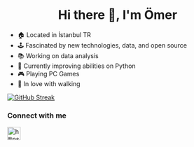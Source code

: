 <h1 align="center">Hi there 👋, I'm Ömer</h1>

- 🏠 Located in İstanbul TR
- 🕹️ Fascinated by new technologies, data, and open source
- 📚 Working on data analysis
- 🌱 Currently improving abilities on Python  
- 🎮 Playing PC Games
- 🚶  In love with walking 

[![GitHub Streak](https://github-readme-streak-stats.herokuapp.com/?user=DenverCoder1)](https://git.io/streak-stats)

### Connect with me
<p align="left">
<a href="https://www.linkedin.com/in/omer-f-yildiz/" target="blank"><img align="center" src="https://cdn.jsdelivr.net/npm/simple-icons@3.0.1/icons/linkedin.svg" alt="https://www.linkedin.com/in/omer-f-yildiz" height="30" width="30" /></a>
</p>
